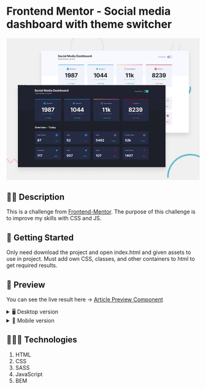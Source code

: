 # Frontend Mentor - Social media dashboard with theme switcher

![Design preview for the Social media dashboard with theme switcher coding challenge](./design/desktop-preview.jpg)

## ✍🏻 Description
This is a challenge from [Frontend-Mentor](https://www.frontendmentor.io/challenges/social-media-dashboard-with-theme-switcher-6oY8ozp_H).
The purpose of this challenge is to improve my skills with CSS and JS. 

## 🚀 Getting Started
Only need download the project and open index.html and given assets to use in project. Must add own CSS, classes, and other containers to html to get required results.

## 🎨 Preview

You can see the live result here → [Article Preview Component](https://mock-up-03-social-media-with-theme-switcher.vercel.app/)

<details>
    <summary>🖥 Desktop version</summary>

![](./images/example/desktop-light.png)
![](./images/example/desktop-dark.png)
</details>

<details>
    <summary>📱 Mobile version</summary>

![](./images/example/mobile-light.png)
![](./images/example/mobile-dark.png)
</details>

## 👩🏻‍💻 Technologies
1. HTML
2. CSS
3. SASS
4. JavaScript
5. BEM